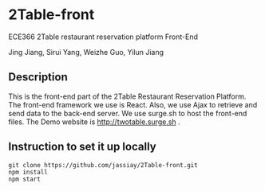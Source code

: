 # 2Table-front
ECE366 2Table restaurant reservation platform Front-End

Jing Jiang,
Sirui Yang,
Weizhe Guo,
Yilun Jiang

## Description
This is the front-end part of the 2Table Restaurant Reservation Platform. The front-end framework we use is React. Also, we use Ajax to retrieve and send data to the back-end server. We use surge.sh to host the front-end files. The Demo website is http://twotable.surge.sh .

## Instruction to set it up locally
```
git clone https://github.com/jassiay/2Table-front.git
npm install
npm start
```
